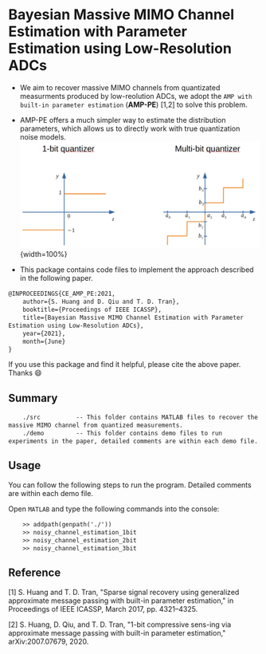 # Bayesian Massive MIMO Channel Estimation with Parameter Estimation using Low-Resolution ADCs
* We aim to recover massive MIMO channels from quantizated measurments produced by low-reolution ADCs, we adopt the `AMP with built-in parameter estimation` (**AMP-PE**) [1,2] to solve this problem.
* AMP-PE offers a much simpler way to estimate the distribution parameters, which allows us to directly work with true quantization noise models.
![quantization](quantization.png){width=100%}

* This package contains code files to implement the approach described in the following paper.
```
@INPROCEEDINGS{CE_AMP_PE:2021,
    author={S. Huang and D. Qiu and T. D. Tran},
    booktitle={Proceedings of IEEE ICASSP},
    title={Bayesian Massive MIMO Channel Estimation with Parameter Estimation using Low-Resolution ADCs},
    year={2021},
    month={June}
}
```
If you use this package and find it helpful, please cite the above paper. Thanks :smile:



## Summary
```
    ./src          -- This folder contains MATLAB files to recover the massive MIMO channel from quantized measurements.
    ./demo         -- This folder contains demo files to run experiments in the paper, detailed comments are within each demo file.
```
## Usage

You can follow the following steps to run the program. Detailed comments are within each demo file.


Open `MATLAB` and type the following commands into the console:

```
    >> addpath(genpath('./'))
    >> noisy_channel_estimation_1bit
    >> noisy_channel_estimation_2bit
    >> noisy_channel_estimation_3bit
```


## Reference

[1] S. Huang and T. D. Tran, "Sparse signal recovery using generalized approximate message passing with built-in parameter estimation," in Proceedings of IEEE ICASSP, March 2017, pp. 4321–4325.

[2] S. Huang, D. Qiu, and T. D. Tran, "1-bit compressive sens-ing via approximate message passing with built-in parameter estimation," arXiv:2007.07679, 2020.
